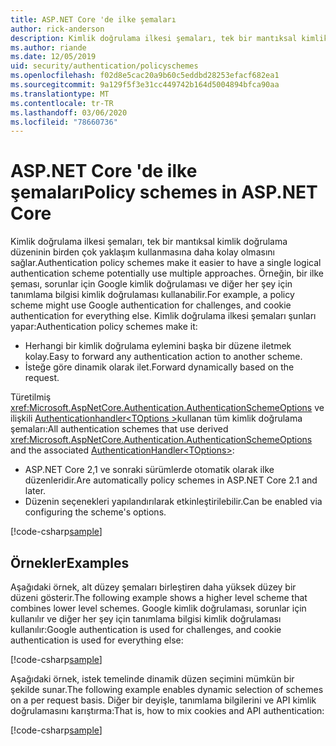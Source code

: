 ```yaml
---
title: ASP.NET Core 'de ilke şemaları
author: rick-anderson
description: Kimlik doğrulama ilkesi şemaları, tek bir mantıksal kimlik doğrulama şemasına sahip olmasını kolaylaştırır
ms.author: riande
ms.date: 12/05/2019
uid: security/authentication/policyschemes
ms.openlocfilehash: f02d8e5cac20a9b60c5eddbd28253efacf682ea1
ms.sourcegitcommit: 9a129f5f3e31cc449742b164d5004894bfca90aa
ms.translationtype: MT
ms.contentlocale: tr-TR
ms.lasthandoff: 03/06/2020
ms.locfileid: "78660736"
---
```

# <a name="policy-schemes-in-aspnet-core"></a><span data-ttu-id="b691c-103">ASP.NET Core 'de ilke şemaları</span><span class="sxs-lookup"><span data-stu-id="b691c-103">Policy schemes in ASP.NET Core</span></span>

<span data-ttu-id="b691c-104">Kimlik doğrulama ilkesi şemaları, tek bir mantıksal kimlik doğrulama düzeninin birden çok yaklaşım kullanmasına daha kolay olmasını sağlar.</span><span class="sxs-lookup"><span data-stu-id="b691c-104">Authentication policy schemes make it easier to have a single logical authentication scheme potentially use multiple approaches.</span></span> <span data-ttu-id="b691c-105">Örneğin, bir ilke şeması, sorunlar için Google kimlik doğrulaması ve diğer her şey için tanımlama bilgisi kimlik doğrulaması kullanabilir.</span><span class="sxs-lookup"><span data-stu-id="b691c-105">For example, a policy scheme might use Google authentication for challenges, and cookie authentication for everything else.</span></span> <span data-ttu-id="b691c-106">Kimlik doğrulama ilkesi şemaları şunları yapar:</span><span class="sxs-lookup"><span data-stu-id="b691c-106">Authentication policy schemes make it:</span></span>

* <span data-ttu-id="b691c-107">Herhangi bir kimlik doğrulama eylemini başka bir düzene iletmek kolay.</span><span class="sxs-lookup"><span data-stu-id="b691c-107">Easy to forward any authentication action to another scheme.</span></span>
* <span data-ttu-id="b691c-108">İsteğe göre dinamik olarak ilet.</span><span class="sxs-lookup"><span data-stu-id="b691c-108">Forward dynamically based on the request.</span></span>

<span data-ttu-id="b691c-109">Türetilmiş <xref:Microsoft.AspNetCore.Authentication.AuthenticationSchemeOptions> ve ilişkili [Authenticationhandler\<TOptions >](/dotnet/api/microsoft.aspnetcore.authentication.authenticationhandler-1)kullanan tüm kimlik doğrulama şemaları:</span><span class="sxs-lookup"><span data-stu-id="b691c-109">All authentication schemes that use derived <xref:Microsoft.AspNetCore.Authentication.AuthenticationSchemeOptions> and the associated [AuthenticationHandler\<TOptions>](/dotnet/api/microsoft.aspnetcore.authentication.authenticationhandler-1):</span></span>

* <span data-ttu-id="b691c-110">ASP.NET Core 2,1 ve sonraki sürümlerde otomatik olarak ilke düzenleridir.</span><span class="sxs-lookup"><span data-stu-id="b691c-110">Are automatically policy schemes in ASP.NET Core 2.1 and later.</span></span>
* <span data-ttu-id="b691c-111">Düzenin seçenekleri yapılandırılarak etkinleştirilebilir.</span><span class="sxs-lookup"><span data-stu-id="b691c-111">Can be enabled via configuring the scheme's options.</span></span>

[!code-csharp[sample](policyschemes/samples/AuthenticationSchemeOptions.cs?name=snippet)]

## <a name="examples"></a><span data-ttu-id="b691c-112">Örnekler</span><span class="sxs-lookup"><span data-stu-id="b691c-112">Examples</span></span>

<span data-ttu-id="b691c-113">Aşağıdaki örnek, alt düzey şemaları birleştiren daha yüksek düzey bir düzeni gösterir.</span><span class="sxs-lookup"><span data-stu-id="b691c-113">The following example shows a higher level scheme that combines lower level schemes.</span></span> <span data-ttu-id="b691c-114">Google kimlik doğrulaması, sorunlar için kullanılır ve diğer her şey için tanımlama bilgisi kimlik doğrulaması kullanılır:</span><span class="sxs-lookup"><span data-stu-id="b691c-114">Google authentication is used for challenges, and cookie authentication is used for everything else:</span></span>

[!code-csharp[sample](policyschemes/samples/Startup.cs?name=snippet1)]

<span data-ttu-id="b691c-115">Aşağıdaki örnek, istek temelinde dinamik düzen seçimini mümkün bir şekilde sunar.</span><span class="sxs-lookup"><span data-stu-id="b691c-115">The following example enables dynamic selection of schemes on a per request basis.</span></span> <span data-ttu-id="b691c-116">Diğer bir deyişle, tanımlama bilgilerini ve API kimlik doğrulamasını karıştırma:</span><span class="sxs-lookup"><span data-stu-id="b691c-116">That is, how to mix cookies and API authentication:</span></span>

 <!-- REVIEW, missing If set in public Func<HttpContext, string> ForwardDefaultSelector -->

[!code-csharp[sample](policyschemes/samples/Startup.cs?name=snippet2)]
